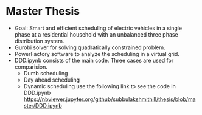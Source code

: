 # Master Thesis
- Goal: Smart and efficient scheduling of electric vehicles in a single phase at a residential household with an unbalanced three phase distribution system.
- Gurobi solver for solving quadratically constrained problem.
- PowerFactory software to analyze the scheduling in a virtual grid.
- DDD.ipynb consists of the main code. Three cases are used for comparision.
  - Dumb scheduling
  - Day ahead scheduling
  - Dynamic scheduling
 use the following link to see the code in DDD.ipynb
 https://nbviewer.jupyter.org/github/subbulakshmithill/thesis/blob/master/DDD.ipynb
